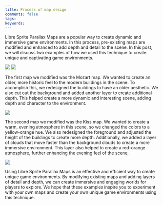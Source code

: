 ```yaml
---
title: Process of map design
comments: false
tags:
keywords:
---
```

Libre Sprite Parallax Maps are a popular way to create dynamic and immersive game environments. In this process, pre-existing maps are modified and enhanced to add depth and detail to the scene. In this post, we will discuss two examples of how we used this technique to create unique and captivating game environments.

![](Pasted%20image%2020230504200047.png)            ![](Pasted%20image%2020230504200412.png)

The first map we modified was the Mozart map. We wanted to create an older, more historic feel to the modern buildings in the scene. To accomplish this, we redesigned the buildings to have an older aesthetic. We also cut out the background and added another layer to create additional depth. This helped create a more dynamic and interesting scene, adding depth and character to the environment.

![](Pasted%20image%2020230504195455.png)

The second map we modified was the Kiss map. We wanted to create a warm, evening atmosphere in this scene, so we changed the colors to a yellow-orange hue. We also redesigned the foreground and adjusted the height of the buildings to create more depth. Additionally, we added a layer of clouds that move faster than the background clouds to create a more immersive environment. This layer also helped to create a red-orange atmosphere, further enhancing the evening feel of the scene.

![](Pasted%20image%2020230504193258.png)

Using Libre Sprite Parallax Maps is an effective and efficient way to create unique game environments. By modifying existing maps and adding layers of detail and depth, we can create immersive and engaging worlds for players to explore. We hope that these examples inspire you to experiment with your own maps and create your own unique game environments using this technique.
